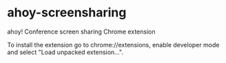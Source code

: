 ahoy-screensharing
==================

ahoy! Conference screen sharing Chrome extension

To install the extension go to chrome://extensions, enable developer mode and select "Load unpacked extension...".

